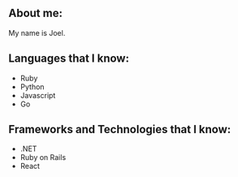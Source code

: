 ## About me:

My name is Joel.

## Languages that I know:
- Ruby
- Python
- Javascript
- Go

## Frameworks and Technologies that I know:

- .NET
- Ruby on Rails
- React